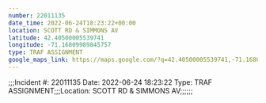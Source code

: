 ```yaml
---
number: 22011135
date_time: 2022-06-24T18:23:22+00:00
location: SCOTT RD & SIMMONS AV
latitude: 42.40500005539741
longitude: -71.16809989845757
type: TRAF ASSIGNMENT
google_maps_link: https://maps.google.com/?q=42.40500005539741,-71.16809989845757
---
```


;;;Incident #: 22011135   Date: 2022-06-24 18:23:22   Type: TRAF ASSIGNMENT;;;Location: SCOTT RD & SIMMONS AV;;;;;;
